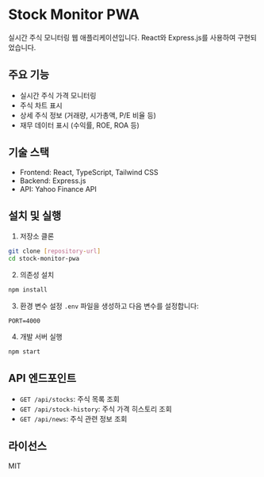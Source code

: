 # Stock Monitor PWA

실시간 주식 모니터링 웹 애플리케이션입니다. React와 Express.js를 사용하여 구현되었습니다.

## 주요 기능

- 실시간 주식 가격 모니터링
- 주식 차트 표시
- 상세 주식 정보 (거래량, 시가총액, P/E 비율 등)
- 재무 데이터 표시 (수익률, ROE, ROA 등)

## 기술 스택

- Frontend: React, TypeScript, Tailwind CSS
- Backend: Express.js
- API: Yahoo Finance API

## 설치 및 실행

1. 저장소 클론
```bash
git clone [repository-url]
cd stock-monitor-pwa
```

2. 의존성 설치
```bash
npm install
```

3. 환경 변수 설정
`.env` 파일을 생성하고 다음 변수를 설정합니다:
```
PORT=4000
```

4. 개발 서버 실행
```bash
npm start
```

## API 엔드포인트

- `GET /api/stocks`: 주식 목록 조회
- `GET /api/stock-history`: 주식 가격 히스토리 조회
- `GET /api/news`: 주식 관련 정보 조회

## 라이선스

MIT 